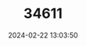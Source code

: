 ---
title: "34611"
category: "Searsia aucheri"
draft: false
date: 2024-02-22 13:03:50
languages:
  Arabic: ["Qataf"]
---